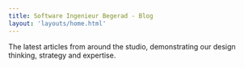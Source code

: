 ```yaml
---
title: Software Ingenieur Begerad - Blog
layout: 'layouts/home.html'
---
```


The latest articles from around the studio, demonstrating our design
thinking, strategy and expertise.
